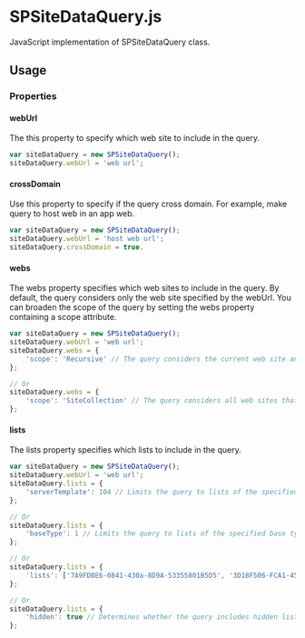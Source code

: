 # SPSiteDataQuery.js
JavaScript implementation of SPSiteDataQuery class.

## Usage
### Properties
#### webUrl
The this property to specify which web site to include in the query.

```js
var siteDataQuery = new SPSiteDataQuery();
siteDataQuery.webUrl = 'web url';
```

#### crossDomain
Use this property to specify if the query cross domain. For example, make query to host web in an app web.

```js
var siteDataQuery = new SPSiteDataQuery();
siteDataQuery.webUrl = 'host web url';
siteDataQuery.crossDomain = true.
```

#### webs
The webs property specifies which web sites to include in the query.
By default, the query considers only the web site specified by the webUrl.
You can broaden the scope of the query by setting the webs property containing a scope attribute.

```js
var siteDataQuery = new SPSiteDataQuery();
siteDataQuery.webUrl = 'web url';
siteDataQuery.webs = {
    'scope': 'Recursive' // The query considers the current web site and all subsites of the current web site.
};

// Or
siteDataQuery.webs = {
    'scope': 'SiteCollection' // The query considers all web sites that are in the same site collection as the current web site.
};
```

#### lists
The lists property specifies which lists to include in the query.

```js
var siteDataQuery = new SPSiteDataQuery();
siteDataQuery.webUrl = 'web url';
siteDataQuery.lists = {
    'serverTemplate': 104 // Limits the query to lists of the specified server template.
};

// Or
siteDataQuery.lists = {
    'baseType': 1 // Limits the query to lists of the specified base type.
};

// Or
siteDataQuery.lists = {
    'lists': ['7A9FDBE6-0841-430a-8D9A-53355801B5D5', '3D18F506-FCA1-451e-B645-2D720DC84FD8'] // This allows the query to include specific lists.
};

// Or
siteDataQuery.lists = {
    'hidden': true // Determines whether the query includes hidden lists.
};
```
